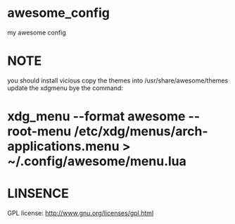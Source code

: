 awesome_config
==============
my awesome config 

NOTE
====
you should install vicious
copy the themes into /usr/share/awesome/themes
update the xdgmenu bye the command:
# xdg_menu --format awesome --root-menu /etc/xdg/menus/arch-applications.menu > ~/.config/awesome/menu.lua


LINSENCE
========
GPL license: http://www.gnu.org/licenses/gpl.html
